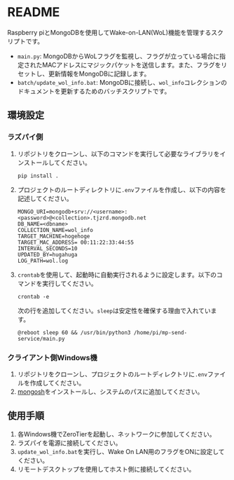 # README

Raspberry piとMongoDBを使用してWake-on-LAN(WoL)機能を管理するスクリプトです。

- `main.py`: MongoDBからWoLフラグを監視し、フラグが立っている場合に指定されたMACアドレスにマジックパケットを送信します。また、フラグをリセットし、更新情報をMongoDBに記録します。
- `batch/update_wol_info.bat`: MongoDBに接続し、`wol_info`コレクションのドキュメントを更新するためのバッチスクリプトです。

## 環境設定

### ラズパイ側
1. リポジトリをクローンし、以下のコマンドを実行して必要なライブラリをインストールしてください。
   ```
   pip install .
   ```
2. プロジェクトのルートディレクトリに`.env`ファイルを作成し、以下の内容を記述してください。
   ```
   MONGO_URI=mongodb+srv://<username>:<password>@<collection>.tjzrd.mongodb.net
   DB_NAME=<dbname>
   COLLECTION_NAME=wol_info
   TARGET_MACHINE=hogehoge
   TARGET_MAC_ADDRESS= 00:11:22:33:44:55
   INTERVAL_SECONDS=10
   UPDATED_BY=hugahuga
   LOG_PATH=wol.log
   ```
3. `crontab`を使用して、起動時に自動実行されるように設定します。以下のコマンドを実行してください。
   ```
   crontab -e
   ```
   次の行を追加してください。`sleep`は安定性を確保する理由で入れています。
   ```
   @reboot sleep 60 && /usr/bin/python3 /home/pi/mp-send-service/main.py
   ```

### クライアント側Windows機
1. リポジトリをクローンし、プロジェクトのルートディレクトリに`.env`ファイルを作成してください。
2. [mongosh](https://www.mongodb.com/ja-jp/docs/mongodb-shell/)をインストールし、システムのパスに追加してください。

## 使用手順
1. 各Windows機でZeroTierを起動し、ネットワークに参加してください。
2. ラズパイを電源に接続してください。
3. `update_wol_info.bat`を実行し、Wake On LAN用のフラグをONに設定してください。
4. リモートデスクトップを使用してホスト側に接続してください。
